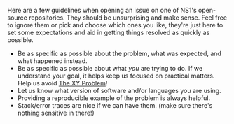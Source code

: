Here are a few guidelines when opening an issue on one of NS1's open-source
repositories. They should be unsurprising and make sense. Feel free to ignore
them or pick and choose which ones you like, they're just here to set some
expectations and aid in getting things resolved as quickly as possible.

* Be as specific as possible about the problem, what was expected, and what
  happened instead.
* Be as specific as possible about what *you* are trying to do. If we
  understand your goal, it helps keep us focused on practical matters. Help us
  avoid [The XY Problem](http://xyproblem.info)!
* Let us know what version of software and/or languages you are using.
* Providing a reproducible example of the problem is always helpful.
* Stack/error traces are nice if we can have them. (make sure there's nothing
  sensitive in there!)
